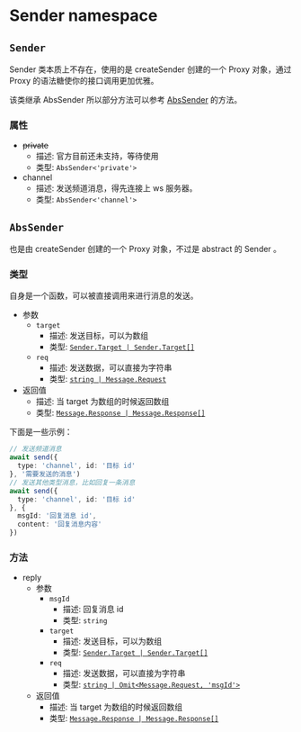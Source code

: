 # Sender namespace

## `Sender`

Sender 类本质上不存在，使用的是 createSender 创建的一个 Proxy 对象，通过 Proxy 的语法糖使你的接口调用更加优雅。

该类继承 AbsSender 所以部分方法可以参考 [AbsSender](#abssender) 的方法。

### 属性

* ~~private~~
  * 描述: 官方目前还未支持，等待使用
  * 类型: `AbsSender<'private'>`
* channel
  * 描述: 发送频道消息，得先连接上 ws 服务器。
  * 类型: `AbsSender<'channel'>`

## `AbsSender`

也是由 createSender 创建的一个 Proxy 对象，不过是 abstract 的 Sender 。

### 类型

自身是一个函数，可以被直接调用来进行消息的发送。

* 参数
  * `target`
    * 描述: 发送目标，可以为数组
    * 类型: [`Sender.Target | Sender.Target[]`](#sender-target)
  * `req`
    * 描述: 发送数据，可以直接为字符串
    * 类型: [`string | Message.Request`](#message-request)
* 返回值
  * 描述: 当 target 为数组的时候返回数组
  * 类型: [`Message.Response | Message.Response[]`](#message-response)

下面是一些示例：
```ts
// 发送频道消息
await send({
  type: 'channel', id: '目标 id'
}, '需要发送的消息')
// 发送其他类型消息，比如回复一条消息
await send({
  type: 'channel', id: '目标 id'
}, {
  msgId: '回复消息 id',
  content: '回复消息内容'
})
```

### 方法

* reply
  * 参数
    * `msgId`
      * 描述: 回复消息 id
      * 类型: `string`
    * `target`
      * 描述: 发送目标，可以为数组
      * 类型: [`Sender.Target | Sender.Target[]`](#sender-target)
    * `req`
      * 描述: 发送数据，可以直接为字符串
      * 类型: [`string | Omit<Message.Request, 'msgId'>`](#message-request)
  * 返回值
    * 描述: 当 target 为数组的时候返回数组
    * 类型: [`Message.Response | Message.Response[]`](#message-response)
